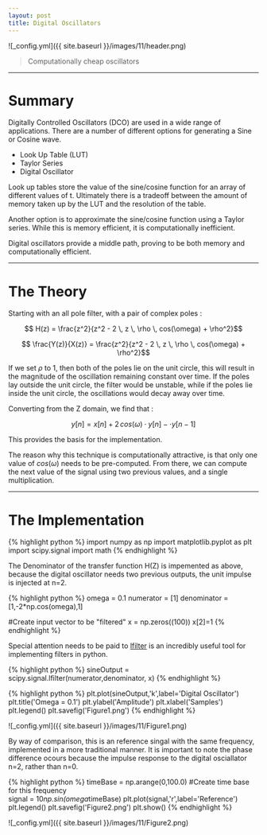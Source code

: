 ```yaml
---
layout: post
title: Digital Oscillators
---
```


![_config.yml]({{ site.baseurl }}/images/11/header.png)

> Computationally cheap oscillators

---
Summary
===============

Digitally Controlled Oscillators (DCO) are used in a wide range of applications. There are a number of different options for generating a Sine or Cosine wave.

* Look Up Table (LUT)
* Taylor Series
* Digital Oscillator

Look up tables store the value of the sine/cosine function for an array of different values of t. Ultimately there is a tradeoff between the amount of memory taken up by the LUT and the resolution of the table. 

Another option is to approximate the sine/cosine function using a Taylor series. While this is memory efficient, it is computationally inefficient.

Digital oscillators provide a middle path, proving to be both memory and computationally efficient. 

---

The Theory
===============

Starting with an all pole filter, with a pair of complex poles : 

$$ H(z) = \frac{z^2}{z^2  - 2 \, z \, \rho \, cos(\omega) +  \rho^2}$$

$$ \frac{Y(z)}{X(z)} = \frac{z^2}{z^2  - 2 \, z \, \rho \, cos(\omega) +  \rho^2}$$

If we set $\rho$ to 1, then both of the poles lie on the unit circle, this will result in the magnitude of the oscillation remaining constant over time. If the poles lay outside the unit circle, the filter would be unstable, while if the poles lie inside the unit circle, the oscillations would decay away over time. 

Converting from the Z domain, we find that :

$$ y[n] = x[n] + 2  \, cos(\omega) 	\cdot y[n] -  \cdot y[n-1]$$

This provides the basis for the implementation.

The reason why this technique is computationally attractive, is that only one value of $cos(\omega)$ needs to be pre-computed. From there, we can compute the next value of the signal using two previous values, and a single multiplication.

---


The Implementation
===============

{% highlight python %}
import numpy as np
import matplotlib.pyplot as plt
import scipy.signal
import math
{% endhighlight %}



The Denominator of the transfer function H(Z) is impemented as above, because the digital oscillator needs two previous outputs, the unit impulse is injected at n=2.

{% highlight python %}
omega = 0.1
numerator = [1]
denominator = [1,-2*np.cos(omega),1]

#Create input vector to be "filtered"
x = np.zeros((100))
x[2]=1
{% endhighlight %}

Special attention needs to be paid to [lfilter](#http://docs.scipy.org/doc/scipy-0.15.1/reference/generated/scipy.signal.lfilter.html) is an incredibly useful tool for implementing filters in python. 

{% highlight python %}
sineOutput = scipy.signal.lfilter(numerator,denominator, x)
{% endhighlight %}

{% highlight python %}
plt.plot(sineOutput,'k',label='Digital Oscillator')
plt.title('Omega = 0.1')
plt.ylabel('Amplitude')
plt.xlabel('Samples')
plt.legend()
plt.savefig('Figure1.png')
{% endhighlight %}

![_config.yml]({{ site.baseurl }}/images/11/Figure1.png)


By way of comparison, this is an reference singal with the same frequency, implemented in a more traditional manner. It is important to note the phase difference ocours because the impulse response to the digital osciallator n=2, rather than n=0.

{% highlight python %}
timeBase = np.arange(0,100.0)
#Create time base for this frequency            
signal = 10*np.sin(omega*timeBase)
plt.plot(signal,'r',label='Reference')
plt.legend()
plt.savefig('Figure2.png')
plt.show()
{% endhighlight %}

![_config.yml]({{ site.baseurl }}/images/11/Figure2.png)
